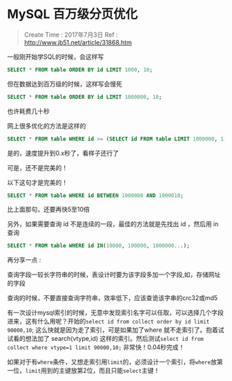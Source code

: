 
# MySQL 百万级分页优化

> Create Time : 2017年7月3日 Ref : http://www.jb51.net/article/31868.htm

一般刚开始学SQL的时候，会这样写
```sql
SELECT * FROM table ORDER BY id LIMIT 1000, 10; 
```

但在数据达到百万级的时候，这样写会慢死 
```sql
SELECT * FROM table ORDER BY id LIMIT 1000000, 10; 
```
也许耗费几十秒 

网上很多优化的方法是这样的 
```sql
SELECT * FROM table WHERE id >= (SELECT id FROM table LIMIT 1000000, 1) LIMIT 10; 
```
是的，速度提升到0.x秒了，看样子还行了 

可是，还不是完美的！ 

以下这句才是完美的！ 

```sql
SELECT * FROM table WHERE id BETWEEN 1000000 AND 1000010; 
```

比上面那句，还要再快5至10倍 

另外，如果需要查询 id 不是连续的一段，最佳的方法就是先找出 id ，然后用 in 查询 

```sql
SELECT * FROM table WHERE id IN(10000, 100000, 1000000...); 
```


再分享一点 :

查询字段一较长字符串的时候，表设计时要为该字段多加一个字段,如，存储网址的字段 

查询的时候，不要直接查询字符串，效率低下，应该查诡该字串的crc32或md5 


有一次设计mysql索引的时候，无意中发现索引名字可以任取，可以选择几个字段进来，这有什么用呢？开始的`select id from collect order by id limit 90000,10`; 这么快就是因为走了索引，可是如果加了where 就不走索引了。抱着试试看的想法加了 search(vtype,id) 这样的索引。然后测试`select id from collect where vtype=1 limit 90000,10;` 非常快！0.04秒完成！ 

如果对于有`where`条件，又想走索引用`limit`的，必须设计一个索引，将`where`放第一位，`limit`用到的主键放第2位，而且只能`select`主键！ 

